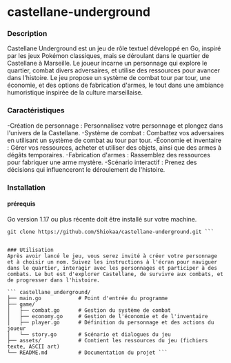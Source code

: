 # castellane-underground

### Description
Castellane Underground est un jeu de rôle textuel développé en Go, inspiré par les jeux Pokémon classiques, mais se déroulant dans le quartier de Castellane à Marseille. Le joueur incarne un personnage qui explore le quartier, combat divers adversaires, et utilise des ressources pour avancer dans l'histoire. Le jeu propose un système de combat tour par tour, une économie, et des options de fabrication d'armes, le tout dans une ambiance humoristique inspirée de la culture marseillaise.

### Caractéristiques

-Création de personnage : Personnalisez votre personnage et plongez dans l'univers de la Castellane.
-Système de combat : Combattez vos adversaires en utilisant un système de combat au tour par tour.
-Économie et inventaire : Gérer vos ressources, acheter et utiliser des objets, ainsi que des armes à dégâts temporaires.
-Fabrication d'armes : Rassemblez des ressources pour fabriquer une arme mystère.
-Scénario interactif : Prenez des décisions qui influenceront le déroulement de l'histoire.

### Installation

#### prérequis
Go version 1.17 ou plus récente doit être installé sur votre machine.

``` Cloner le dépots :
git clone https://github.com/Shiokaa/castellane-underground.git ```


### Utilisation
Après avoir lancé le jeu, vous serez invité à créer votre personnage et à choisir un nom. Suivez les instructions à l'écran pour naviguer dans le quartier, interagir avec les personnages et participer à des combats. Le but est d'explorer Castellane, de survivre aux combats, et de progresser dans l'histoire.

``` castellane_underground/
├── main.go            # Point d'entrée du programme
├── game/
│   ├── combat.go      # Gestion du système de combat
│   ├── economy.go     # Gestion de l'économie et de l'inventaire
│   ├── player.go      # Définition du personnage et des actions du joueur
│   └── story.go       # Scénario et dialogues du jeu
├── assets/            # Contient les ressources du jeu (fichiers texte, ASCII art)
└── README.md          # Documentation du projet ```


